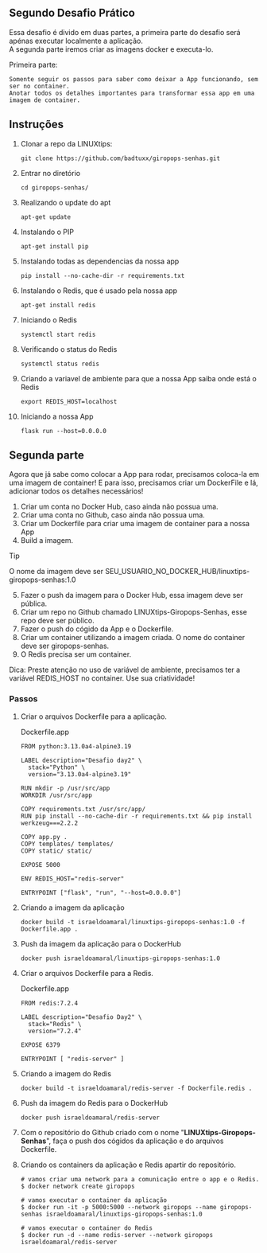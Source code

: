 ## Segundo Desafio Prático


Essa desafio é divido em duas partes, a primeira parte do desafio será apénas executar localmente a aplicação.  
A segunda parte iremos criar as imagens docker e executa-lo.

Primeira parte:

    Somente seguir os passos para saber como deixar a App funcionando, sem ser no container.
    Anotar todos os detalhes importantes para transformar essa app em uma imagem de container.


## Instruções

1. Clonar a repo da LINUXtips:

    ```
    git clone https://github.com/badtuxx/giropops-senhas.git
    ```

2. Entrar no diretório
    ```
    cd giropops-senhas/
    ```

3. Realizando o update do apt
    ```
    apt-get update
    ```

4. Instalando o PIP
    ```
    apt-get install pip
    ```

5. Instalando todas as dependencias da nossa app
    ```
    pip install --no-cache-dir -r requirements.txt
    ```

6. Instalando o Redis, que é usado pela nossa app
    ```
    apt-get install redis
    ```

7. Iniciando o Redis
    ```
    systemctl start redis
    ```

8. Verificando o status do Redis 
    ```
    systemctl status redis
    ```

9. Criando a variavel de ambiente para que a nossa App saiba onde está o Redis
    ```
    export REDIS_HOST=localhost
    ```

10. Iniciando a nossa App
    ```
    flask run --host=0.0.0.0
    ```



## Segunda parte

Agora que já sabe como colocar a App para rodar, precisamos coloca-la em uma imagem de container! E para isso, precisamos criar um DockerFile e lá, adicionar todos os detalhes necessários!

1. Criar um conta no Docker Hub, caso ainda não possua uma.  
2. Criar uma conta no Github, caso ainda não possua uma.  
3. Criar um Dockerfile para criar uma imagem de container para a nossa App
4. Build a imagem. 
> [!TIP]  
O nome da imagem deve ser SEU_USUARIO_NO_DOCKER_HUB/linuxtips-giropops-senhas:1.0

5. Fazer o push da imagem para o Docker Hub, essa imagem deve ser pública.  
6. Criar um repo no Github chamado LINUXtips-Giropops-Senhas, esse repo deve ser público.
7. Fazer o push do cógido da App e o Dockerfile.  
8. Criar um container utilizando a imagem criada. O nome do container deve ser giropops-senhas.   
9. O Redis precisa ser um container.

Dica: Preste atenção no uso de variável de ambiente, precisamos ter a variável REDIS_HOST no container. Use sua criatividade!


### Passos

1. Criar o arquivos Dockerfile para a aplicação.

    Dockerfile.app  

    ```
    FROM python:3.13.0a4-alpine3.19

    LABEL description="Desafio day2" \
      stack="Python" \
      version="3.13.0a4-alpine3.19"

    RUN mkdir -p /usr/src/app
    WORKDIR /usr/src/app

    COPY requirements.txt /usr/src/app/
    RUN pip install --no-cache-dir -r requirements.txt && pip install werkzeug===2.2.2

    COPY app.py .
    COPY templates/ templates/
    COPY static/ static/

    EXPOSE 5000

    ENV REDIS_HOST="redis-server"

    ENTRYPOINT ["flask", "run", "--host=0.0.0.0"]
    ```

2. Criando a imagem da aplicação
    ```
    docker build -t israeldoamaral/linuxtips-giropops-senhas:1.0 -f Dockerfile.app .
    ```
3. Push da imagem da aplicação para o DockerHub
    ```
    docker push israeldoamaral/linuxtips-giropops-senhas:1.0
    ```
4. Criar o arquivos Dockerfile para a Redis.  
    
    Dockerfile.app

    ```
    FROM redis:7.2.4

    LABEL description="Desafio Day2" \
      stack="Redis" \
      version="7.2.4"

    EXPOSE 6379

    ENTRYPOINT [ "redis-server" ]
    ```

5. Criando a imagem do Redis
    ```
    docker build -t israeldoamaral/redis-server -f Dockerfile.redis .
    ```

6. Push da imagem do Redis para o DockerHub
    ```
    docker push israeldoamaral/redis-server
    ```

7. Com o repositório do Github criado com o nome "**LINUXtips-Giropops-Senhas**", faça o push dos cógidos da aplicação e do arquivos Dockerfile.

8. Criando os containers da aplicação e Redis apartir do repositório.
    ```
    # vamos criar uma network para a comunicação entre o app e o Redis.  
    $ docker network create giropops 
    
    # vamos executar o container da aplicação  
    $ docker run -it -p 5000:5000 --network giropops --name giropops-senhas israeldoamaral/linuxtips-giropops-senhas:1.0

    # vamos executar o container do Redis
    $ docker run -d --name redis-server --network giropops israeldoamaral/redis-server
    ```
